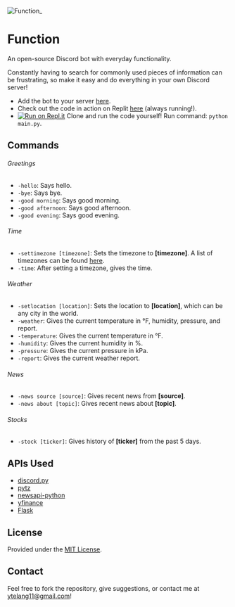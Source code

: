 ![Function_](https://user-images.githubusercontent.com/87334808/131955642-16f62d1b-2dfc-4cdb-9b89-278679c91616.png)
# Function
An open-source Discord bot with everyday functionality.

Constantly having to search for commonly used pieces of information can be frustrating, so make it easy and do everything in your own Discord server!
- Add the bot to your server [here](https://discord.com/api/oauth2/authorize?client_id=864234598191202335&permissions=259846043712&scope=bot%20applications.commands).
- Check out the code in action on Replit [here](https://replit.com/@YashT11/FunctionDiscordBot#main.py) (always running!). 
- [![Run on Repl.it](https://repl.it/badge/github/YashTelang/Function)](https://repl.it/github/YashTelang/Function) Clone and run the code yourself! Run command: `python main.py`.

## Commands

###### Greetings
- `-hello`: Says hello.
- `-bye`: Says bye.
- `-good morning`: Says good morning.
- `-good afternoon`: Says good afternoon.
- `-good evening`: Says good evening.

###### Time
- `-settimezone [timezone]`: Sets the timezone to **[timezone]**. A list of timezones can be found [here](https://gist.github.com/heyalexej/8bf688fd67d7199be4a1682b3eec7568).
- `-time`: After setting a timezone, gives the time.

###### Weather
- `-setlocation [location]`: Sets the location to **[location]**, which can be any city in the world. 
- `-weather`: Gives the current temperature in °F, humidity, pressure, and report.
- `-temperature`: Gives the current temperature in °F.
- `-humidity`: Gives the current humidity in %.
- `-pressure`: Gives the current pressure in kPa.
- `-report`: Gives the current weather report.

###### News
- `-news source [source]`: Gives recent news from **[source]**.
- `-news about [topic]`: Gives recent news about **[topic]**.

###### Stocks
- `-stock [ticker]`: Gives history of **[ticker]** from the past 5 days.

## APIs Used
- [discord.py](https://discordpy.readthedocs.io/en/stable/api.html)
- [pytz](http://pytz.sourceforge.net/)
- [newsapi-python](https://github.com/mattlisiv/newsapi-python)
- [yfinance](https://github.com/ranaroussi/yfinance)
- [Flask](https://palletsprojects.com/p/flask/)

## License
Provided under the [MIT License](https://github.com/YashTelang/Function/blob/master/LICENSE).

## Contact
Feel free to fork the repository, give suggestions, or contact me at ytelang11@gmail.com!
